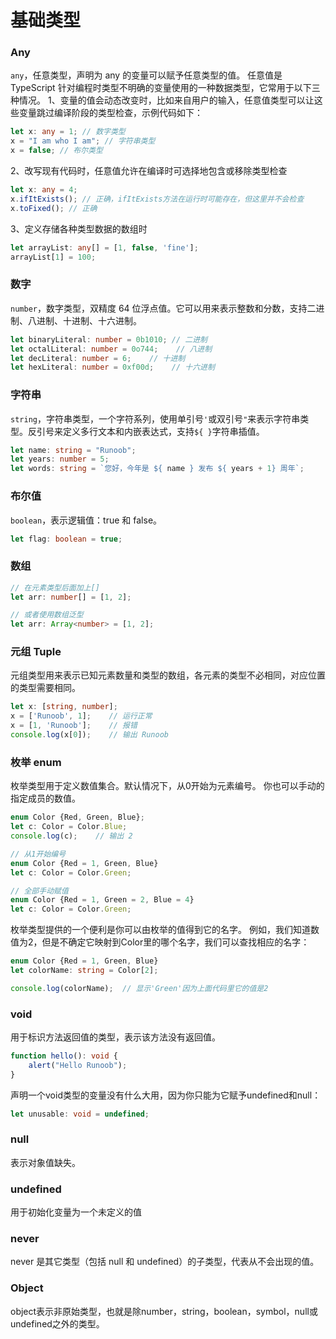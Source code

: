 # 基础类型

### Any

`any`，任意类型，声明为 any 的变量可以赋予任意类型的值。
任意值是 TypeScript 针对编程时类型不明确的变量使用的一种数据类型，它常用于以下三种情况。
1、变量的值会动态改变时，比如来自用户的输入，任意值类型可以让这些变量跳过编译阶段的类型检查，示例代码如下：

```ts
let x: any = 1; // 数字类型
x = "I am who I am"; // 字符串类型
x = false; // 布尔类型
```

2、改写现有代码时，任意值允许在编译时可选择地包含或移除类型检查
```ts
let x: any = 4;
x.ifItExists(); // 正确，ifItExists方法在运行时可能存在，但这里并不会检查
x.toFixed(); // 正确
```
3、定义存储各种类型数据的数组时
```ts
let arrayList: any[] = [1, false, 'fine'];
arrayList[1] = 100;
```
### 数字
`number`，数字类型，双精度 64 位浮点值。它可以用来表示整数和分数，支持二进制、八进制、十进制、十六进制。
```ts
let binaryLiteral: number = 0b1010; // 二进制
let octalLiteral: number = 0o744;    // 八进制
let decLiteral: number = 6;    // 十进制
let hexLiteral: number = 0xf00d;    // 十六进制
```
### 字符串
`string`，字符串类型，一个字符系列，使用单引号`'`或双引号`"`来表示字符串类型。反引号来定义多行文本和内嵌表达式，支持`${ }`字符串插值。
```ts
let name: string = "Runoob";
let years: number = 5;
let words: string = `您好，今年是 ${ name } 发布 ${ years + 1} 周年`;
```
### 布尔值
`boolean`，表示逻辑值：true 和 false。
```ts
let flag: boolean = true;
```
### 数组
```ts
// 在元素类型后面加上[]
let arr: number[] = [1, 2];

// 或者使用数组泛型
let arr: Array<number> = [1, 2];
```

### 元组 Tuple
	
元组类型用来表示已知元素数量和类型的数组，各元素的类型不必相同，对应位置的类型需要相同。
```ts
let x: [string, number];
x = ['Runoob', 1];    // 运行正常
x = [1, 'Runoob'];    // 报错
console.log(x[0]);    // 输出 Runoob
```

### 枚举 enum
枚举类型用于定义数值集合。默认情况下，从0开始为元素编号。 你也可以手动的指定成员的数值。
```ts
enum Color {Red, Green, Blue};
let c: Color = Color.Blue;
console.log(c);    // 输出 2

// 从1开始编号
enum Color {Red = 1, Green, Blue}
let c: Color = Color.Green;

// 全部手动赋值
enum Color {Red = 1, Green = 2, Blue = 4}
let c: Color = Color.Green;
```
枚举类型提供的一个便利是你可以由枚举的值得到它的名字。 例如，我们知道数值为2，但是不确定它映射到Color里的哪个名字，我们可以查找相应的名字：
```ts
enum Color {Red = 1, Green, Blue}
let colorName: string = Color[2];

console.log(colorName);  // 显示'Green'因为上面代码里它的值是2
```
### void
用于标识方法返回值的类型，表示该方法没有返回值。
```ts
function hello(): void {
    alert("Hello Runoob");
}
```
声明一个void类型的变量没有什么大用，因为你只能为它赋予undefined和null：
```ts
let unusable: void = undefined;
```
### null
表示对象值缺失。
### undefined
用于初始化变量为一个未定义的值
### never
never 是其它类型（包括 null 和 undefined）的子类型，代表从不会出现的值。

### Object
object表示非原始类型，也就是除number，string，boolean，symbol，null或undefined之外的类型。